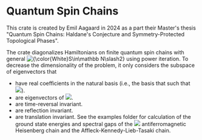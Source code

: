 # Quantum Spin Chains
This crate is created by Emil Aagaard in 2024 as a part their Master's thesis "Quantum Spin Chains: Haldane's Conjecture and Symmetry-Protected Topological Phases".

The crate diagonalizes Hamiltonians on finite quantum spin chains with general <img src="https://latex.codecogs.com/svg.image?\inline&space;\small&space;{\color{White}S\in\mathbb&space;N\slash2}" title="{\color{White}S\in\mathbb N\slash2}" /> using power iteration. To decrease the dimensionality of the problem, it only considers the subspace of eigenvectors that
- have real coefficients in the natural basis (i.e., the basis that such that <img src="https://latex.codecogs.com/svg.image?\bg{white}\hat&space;S_n^z\vert\dots\sigma_n\dots\rangle=\sigma_n\vert\dots\sigma_n\dots\rangle"/>).
- are eigenvectors of <img src="https://latex.codecogs.com/svg.image?\bg{white}\hat&space;S_{\text{total}}^z"/>.
- are time-reversal invariant.
- are reflection invariant.
- are translation invariant.
See the examples folder for calculation of the ground state energies and spectral gaps of the <img src="https://latex.codecogs.com/svg.image?\bg{white}S=1"/> antiferromagnetic Heisenberg chain and the Affleck-Kennedy-Lieb-Tasaki chain.